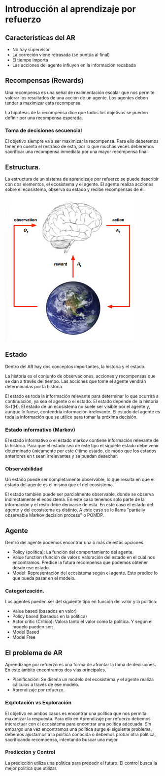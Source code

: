 # Introducción al aprendizaje por refuerzo
## Características del AR
- No hay supervisor
- La correción viene retrasada (se puntúa al final)
- El tiempo importa
- Las acciones del agente influyen en la información recabada
## Recompensas (Rewards)
Una recompensa es una señal de realimentación escalar que nos permite valorar los resultados de una acción de un agente. Los agentes deben tender a maximizar esta recompensa.

La hipótesis de la recompensa dice que todos los objetivos se pueden definir por una recompensa esperada.

### Toma de decisiones secuencial
El objetivo siempre va a ser maximizar la recompensa. Para ello deberemos tener en cuenta el restraso de esta, por lo que muchas veces deberemos sacrificar una recompensa inmediata por una mayor recompensa final.

## Estructura.
La estructura de un sistema de aprendizaje por refuerzo se puede describir con dos elementos, el ecosistema y el agente. El agente realiza acciones sobre el ecosistema, observa su estado y recibe recompensas de él.

![EstructuraAR](../ImagenesRelevantes/EstructuradelAR.png)

## Estado
Dentro del AR hay dos conceptos importantes, la historia y el estado.

La historia es el conjunto de observaciones, acciones y recompensas que se dan a través del tiempo. Las acciones que tome el agente vendrán determinadas por la historia.

El estado es toda la información relevante para determinar lo que ocurrirá a continuación, ya sea el agente o el estado. El estado depende de la historia S=f(H). El estado de un ecosistema no suele ser visible  por el agente y, aunque lo fuese, contendría información irrelevante. El estado del agente es toda la información que se utilice para tomar la próxima decisión.
### Estado informativo (Markov)
El estado informativo o el estado markov contiene información relevante de la historia. Para que el estado sea de este tipo el siguiete estado debe venir determinado únicamente por este último estado, de modo que los estados anteriores en t sean irrelevantes y se puedan desechar.
### Observabilidad
Un estado puede ser completamente observable, lo que resulta en que el estado del agente es el mismo que el del ecosistema. 

El estado también puede ser parcialmente observable, donde se observa indirectamente el ecosistema. En este caso tenemos solo parte de la información y el resto debe derivarse de esta. En este caso el estado del agente y del ecosistema es distinto. A este caso se le llama "partially observable Markov decision process" o POMDP.

## Agente
Dentro del agente podemos encontrar una o más de estas opciones.
- Policy (política): La función del comportamiento del agente. 
- Value function (función de valor): Valoración del estado en el cual nos encontramos. Predice la futura recompensa que podemos obtener desde ese estado.
- Model: Representación del ecosistema según el agente. Esto predice lo que pueda pasar en el modelo.
### Categorización.
Los agentes pueden ser del siguiente tipo en función del valor y la política:
- Value based (basados en valor)
- Policy based (basados en la política)
- Actor critic (Crítico): Valora tanto el valor como la política.
Y según el modelo pueden ser:
- Model Based
- Model Free

## El problema de AR
Aprendizage por refuerzo es una forma de afrontar la toma de decisiones. En este ámbito encontramos dos vías principales.
- Planificación: Se diseña un modelo del ecosistema y el agente realiza cálculos a través de ese modelo.
- Aprendizaje por refuerzo.
### Explotación vs Exploración
El objetivo en ambos casos es encontrar una política que nos permita maximizar la respuesta. Para ello en Aprendizaje por refuerzo debemos interactuar con el ecosistema para encontrar una política adecuada. Sin embargo una vez encontramos una política surge el siguiente problema, debemos ajustarnos a la política conocida o debemos probar otra política, sacrificando recompensa, intentando buscar una mejor.
### Predicción y Control
La predicción utiliza una política para predecir el futuro. 
El control busca la mejor política que utilizar.
